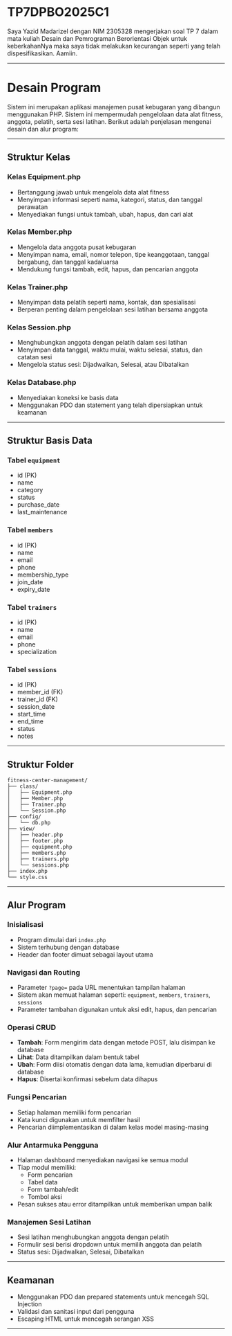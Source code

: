 # TP7DPBO2025C1

Saya Yazid Madarizel dengan NIM 2305328 mengerjakan soal TP 7 dalam mata kuliah Desain dan Pemrograman Berorientasi Objek untuk keberkahanNya maka saya tidak melakukan kecurangan seperti yang telah dispesifikasikan. Aamiin.

---

# Desain Program

Sistem ini merupakan aplikasi manajemen pusat kebugaran yang dibangun menggunakan PHP. Sistem ini mempermudah pengelolaan data alat fitness, anggota, pelatih, serta sesi latihan. Berikut adalah penjelasan mengenai desain dan alur program:

---

## Struktur Kelas

### Kelas Equipment.php
- Bertanggung jawab untuk mengelola data alat fitness
- Menyimpan informasi seperti nama, kategori, status, dan tanggal perawatan
- Menyediakan fungsi untuk tambah, ubah, hapus, dan cari alat

### Kelas Member.php
- Mengelola data anggota pusat kebugaran
- Menyimpan nama, email, nomor telepon, tipe keanggotaan, tanggal bergabung, dan tanggal kadaluarsa
- Mendukung fungsi tambah, edit, hapus, dan pencarian anggota

### Kelas Trainer.php
- Menyimpan data pelatih seperti nama, kontak, dan spesialisasi
- Berperan penting dalam pengelolaan sesi latihan bersama anggota

### Kelas Session.php
- Menghubungkan anggota dengan pelatih dalam sesi latihan
- Menyimpan data tanggal, waktu mulai, waktu selesai, status, dan catatan sesi
- Mengelola status sesi: Dijadwalkan, Selesai, atau Dibatalkan

### Kelas Database.php
- Menyediakan koneksi ke basis data
- Menggunakan PDO dan statement yang telah dipersiapkan untuk keamanan

---

## Struktur Basis Data

### Tabel `equipment`
- id (PK)
- name
- category
- status
- purchase_date
- last_maintenance

### Tabel `members`
- id (PK)
- name
- email
- phone
- membership_type
- join_date
- expiry_date

### Tabel `trainers`
- id (PK)
- name
- email
- phone
- specialization

### Tabel `sessions`
- id (PK)
- member_id (FK)
- trainer_id (FK)
- session_date
- start_time
- end_time
- status
- notes

---

## Struktur Folder

```
fitness-center-management/
├── class/
│   ├── Equipment.php
│   ├── Member.php
│   ├── Trainer.php
│   └── Session.php
├── config/
│   └── db.php
├── view/
│   ├── header.php
│   ├── footer.php
│   ├── equipment.php
│   ├── members.php
│   ├── trainers.php
│   └── sessions.php
├── index.php
└── style.css
```

---

## Alur Program

### Inisialisasi
- Program dimulai dari `index.php`
- Sistem terhubung dengan database
- Header dan footer dimuat sebagai layout utama

### Navigasi dan Routing
- Parameter `?page=` pada URL menentukan tampilan halaman
- Sistem akan memuat halaman seperti: `equipment`, `members`, `trainers`, `sessions`
- Parameter tambahan digunakan untuk aksi edit, hapus, dan pencarian

### Operasi CRUD
- **Tambah**: Form mengirim data dengan metode POST, lalu disimpan ke database
- **Lihat**: Data ditampilkan dalam bentuk tabel
- **Ubah**: Form diisi otomatis dengan data lama, kemudian diperbarui di database
- **Hapus**: Disertai konfirmasi sebelum data dihapus

### Fungsi Pencarian
- Setiap halaman memiliki form pencarian
- Kata kunci digunakan untuk memfilter hasil
- Pencarian diimplementasikan di dalam kelas model masing-masing

### Alur Antarmuka Pengguna
- Halaman dashboard menyediakan navigasi ke semua modul
- Tiap modul memiliki:
  - Form pencarian
  - Tabel data
  - Form tambah/edit
  - Tombol aksi
- Pesan sukses atau error ditampilkan untuk memberikan umpan balik

### Manajemen Sesi Latihan
- Sesi latihan menghubungkan anggota dengan pelatih
- Formulir sesi berisi dropdown untuk memilih anggota dan pelatih
- Status sesi: Dijadwalkan, Selesai, Dibatalkan

---

## Keamanan
- Menggunakan PDO dan prepared statements untuk mencegah SQL Injection
- Validasi dan sanitasi input dari pengguna
- Escaping HTML untuk mencegah serangan XSS

---

